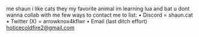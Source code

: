 me shaun
i like cats they my favorite animal
im learning lua and bat
u dont wanna collab with me
few ways to contact me to list:
• Discord = shaun.cat
• Twitter (X) = arrowknox4kflwr
• Email (last ditch effort)
 hoticecoldfire2@gmail.com
